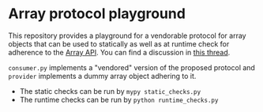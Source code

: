 # Array protocol playground

This repository provides a playground for a vendorable protocol for array objects that can be used to statically as well as at runtime check for adherence to the [Array API](https://github.com/data-apis/array-api). You can find a discussion in [this thread](https://github.com/data-apis/array-api/issues/229).

`consumer.py` implements a "vendored" version of the proposed protocol and `provider` implements a dummy array object adhering to it. 

- The static checks can be run by `mypy static_checks.py`
- The runtime checks can be run by `python runtime_checks.py`